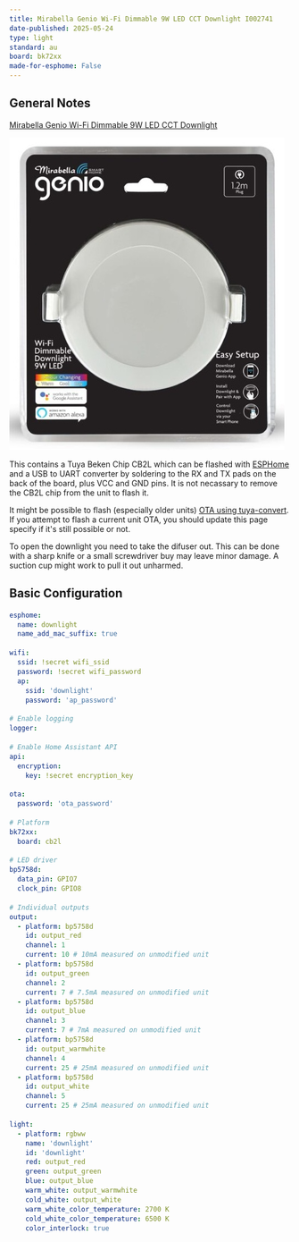 ```yaml
---
title: Mirabella Genio Wi-Fi Dimmable 9W LED CCT Downlight I002741
date-published: 2025-05-24
type: light
standard: au
board: bk72xx
made-for-esphome: False
---
```


## General Notes

[Mirabella Genio Wi-Fi Dimmable 9W LED CCT Downlight](https://www.mirabellagenio.com.au/product-range/mirabella-genio-wi-fi-dimmable-9w-led/)

![Mirabella Genio Wi-Fi Dimmable 9W LED CCT Downlight](Mirabella-Genio-Downlight-9W-I002741.jpg 'Mirabella Genio Wi-Fi Dimmable 9W LED CCT Downlight')

This contains a Tuya Beken Chip CB2L which can be flashed with [ESPHome](https://esphome.io/) and a USB to UART
converter by soldering to the RX and TX pads on the back of the board, plus VCC and GND pins. It is not necassary to
remove the CB2L chip from the unit to flash it.

It might be possible to flash (especially older units) [OTA using tuya-convert](/guides/tuya-convert/). If you attempt
to flash a current unit OTA, you should update this page specify if it's still possible or not.

To open the downlight you need to take the difuser out. This can be done with a sharp knife or a small screwdriver buy
may leave minor damage. A suction cup might work to pull it out unharmed.

## Basic Configuration

```yaml
esphome:
  name: downlight
  name_add_mac_suffix: true

wifi:
  ssid: !secret wifi_ssid
  password: !secret wifi_password
  ap:
    ssid: 'downlight'
    password: 'ap_password'

# Enable logging
logger:

# Enable Home Assistant API
api:
  encryption:
    key: !secret encryption_key

ota:
  password: 'ota_password'

# Platform
bk72xx:
  board: cb2l

# LED driver
bp5758d:
  data_pin: GPIO7
  clock_pin: GPIO8

# Individual outputs
output:
  - platform: bp5758d
    id: output_red
    channel: 1
    current: 10 # 10mA measured on unmodified unit
  - platform: bp5758d
    id: output_green
    channel: 2
    current: 7 # 7.5mA measured on unmodified unit
  - platform: bp5758d
    id: output_blue
    channel: 3
    current: 7 # 7mA measured on unmodified unit
  - platform: bp5758d
    id: output_warmwhite
    channel: 4
    current: 25 # 25mA measured on unmodified unit
  - platform: bp5758d
    id: output_white
    channel: 5
    current: 25 # 25mA measured on unmodified unit

light:
  - platform: rgbww
    name: 'downlight'
    id: 'downlight'
    red: output_red
    green: output_green
    blue: output_blue
    warm_white: output_warmwhite
    cold_white: output_white
    warm_white_color_temperature: 2700 K
    cold_white_color_temperature: 6500 K
    color_interlock: true
```
